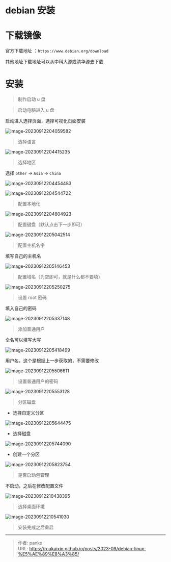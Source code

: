 # debian 安装










# 下载镜像

官方下载地址 ：`https://www.debian.org/download`

其他地址下载地址可以从中科大源或清华源去下载



# 安装

> 制作启动 u 盘



> 启动电脑进入 u 盘

启动进入选择页面，选择可视化页面安装

![image-20230912204059582](./index.assets/image-20230912204059582.png " ")

> 选择语言

![image-20230912204415235](./index.assets/image-20230912204415235.png " ")

> 选择地区

选择 `other`  ->  `Asia`  -> `China`

![image-20230912204454483](./index.assets/image-20230912204454483.png " ")

![image-20230912204544722](./index.assets/image-20230912204544722.png " ")



> 配置本地化

![image-20230912204804923](./index.assets/image-20230912204804923.png " ")



> 配置键盘（默认点击下一步即可）

![image-20230912205042514](./index.assets/image-20230912205042514.png " ")



> 配置主机名字

填写自己的主机名

![image-20230912205146453](./index.assets/image-20230912205146453.png " ")



> 配置域名（为空即可，就是什么都不要填）

![image-20230912205250275](./index.assets/image-20230912205250275.png " ")



> 设置 root 密码

填入自己的密码

![image-20230912205337148](./index.assets/image-20230912205337148.png " ")



> 添加普通用户

全名可以填写大写

![image-20230912205418499](./index.assets/image-20230912205418499.png " ")

用户名，这个是根据上一步获取的，不需要修改

![image-20230912205506611](./index.assets/image-20230912205506611.png " ")



> 设置普通用户的密码

![image-20230912205553128](./index.assets/image-20230912205553128.png " ")



> 分区磁盘

- 选择自定义分区

![image-20230912205644475](./index.assets/image-20230912205644475.png " ")

- 选择磁盘

![image-20230912205744090](./index.assets/image-20230912205744090.png " ")

- 创建一个分区

![image-20230912205823754](./index.assets/image-20230912205823754.png " ")



> 是否启动包管理

不启动，之后在修改配置文件

![image-20230912210438395](./index.assets/image-20230912210438395.png " ")



> 选择桌面环境

![image-20230912210541030](./index.assets/image-20230912210541030.png " ")



> 安装完成之后重启

---

> 作者: pankx  
> URL: https://roukaixin.github.io/posts/2023-09/debian-linux-%E5%AE%89%E8%A3%85/  

